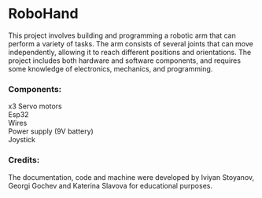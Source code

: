 # RoboHand
This project involves building and programming a robotic arm that can perform a variety of tasks. The arm consists of several joints that can move independently, allowing it to reach different positions and orientations. The project includes both hardware and software components, and requires some knowledge of electronics, mechanics, and programming.

### Components:
 
x3 Servo motors  
Esp32  
Wires  
Power supply (9V battery)  
Joystick  

### Credits:

 The documentation, code and machine were developed by Iviyan Stoyanov, Georgi Gochev and Katerina Slavova for educational purposes.
